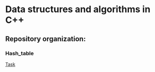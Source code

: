 # Data structures and algorithms in C++
## Repository organization:


### Hash_table
[Task](./Task.pdf)
